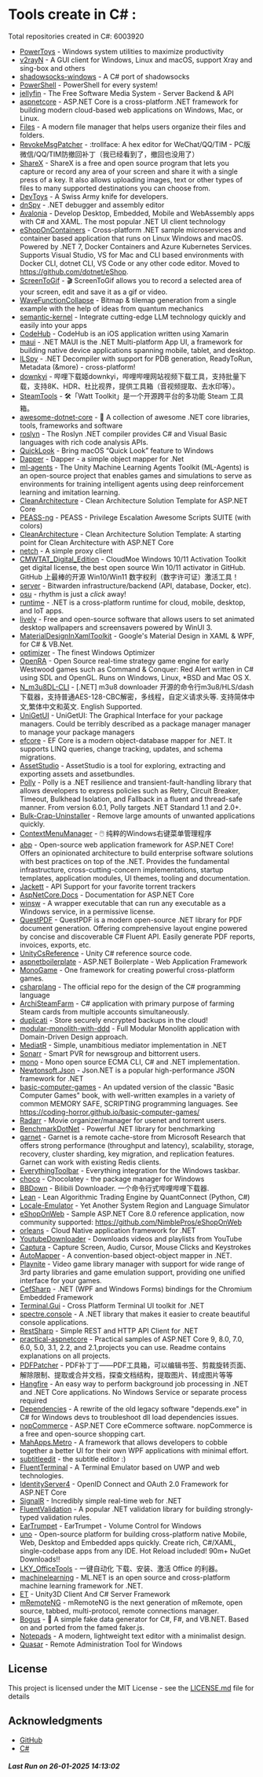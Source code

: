 # Tools create in C# : 

Total repositories created in C#: 6003920

- [PowerToys](https://github.com/microsoft/PowerToys) - Windows system utilities to maximize productivity
- [v2rayN](https://github.com/2dust/v2rayN) - A GUI client for Windows, Linux and macOS, support Xray and sing-box and others
- [shadowsocks-windows](https://github.com/shadowsocks/shadowsocks-windows) - A C# port of shadowsocks
- [PowerShell](https://github.com/PowerShell/PowerShell) - PowerShell for every system!
- [jellyfin](https://github.com/jellyfin/jellyfin) - The Free Software Media System - Server Backend & API
- [aspnetcore](https://github.com/dotnet/aspnetcore) - ASP.NET Core is a cross-platform .NET framework for building modern cloud-based web applications on Windows, Mac, or Linux.
- [Files](https://github.com/files-community/Files) - A modern file manager that helps users organize their files and folders.
- [RevokeMsgPatcher](https://github.com/huiyadanli/RevokeMsgPatcher) - :trollface: A hex editor for WeChat/QQ/TIM - PC版微信/QQ/TIM防撤回补丁（我已经看到了，撤回也没用了）
- [ShareX](https://github.com/ShareX/ShareX) - ShareX is a free and open source program that lets you capture or record any area of your screen and share it with a single press of a key. It also allows uploading images, text or other types of files to many supported destinations you can choose from.
- [DevToys](https://github.com/DevToys-app/DevToys) - A Swiss Army knife for developers.
- [dnSpy](https://github.com/dnSpy/dnSpy) - .NET debugger and assembly editor
- [Avalonia](https://github.com/AvaloniaUI/Avalonia) - Develop Desktop, Embedded, Mobile and WebAssembly apps with C# and XAML. The most popular .NET UI client technology
- [eShopOnContainers](https://github.com/dotnet-architecture/eShopOnContainers) - Cross-platform .NET sample microservices and container based application that runs on Linux Windows and macOS. Powered by .NET 7, Docker Containers and Azure Kubernetes Services. Supports Visual Studio, VS for Mac and CLI based environments with Docker CLI, dotnet CLI, VS Code or any other code editor. Moved to https://github.com/dotnet/eShop.
- [ScreenToGif](https://github.com/NickeManarin/ScreenToGif) - 🎬 ScreenToGif allows you to record a selected area of your screen, edit and save it as a gif or video.
- [WaveFunctionCollapse](https://github.com/mxgmn/WaveFunctionCollapse) - Bitmap & tilemap generation from a single example with the help of ideas from quantum mechanics
- [semantic-kernel](https://github.com/microsoft/semantic-kernel) - Integrate cutting-edge LLM technology quickly and easily into your apps
- [CodeHub](https://github.com/CodeHubApp/CodeHub) - CodeHub is an iOS application written using Xamarin
- [maui](https://github.com/dotnet/maui) - .NET MAUI is the .NET Multi-platform App UI, a framework for building native device applications spanning mobile, tablet, and desktop.
- [ILSpy](https://github.com/icsharpcode/ILSpy) - .NET Decompiler with support for PDB generation, ReadyToRun, Metadata (&more) - cross-platform!
- [downkyi](https://github.com/leiurayer/downkyi) - 哔哩下载姬downkyi，哔哩哔哩网站视频下载工具，支持批量下载，支持8K、HDR、杜比视界，提供工具箱（音视频提取、去水印等）。
- [SteamTools](https://github.com/BeyondDimension/SteamTools) - 🛠「Watt Toolkit」是一个开源跨平台的多功能 Steam 工具箱。
- [awesome-dotnet-core](https://github.com/thangchung/awesome-dotnet-core) - :honeybee: A collection of awesome .NET core libraries, tools, frameworks and software
- [roslyn](https://github.com/dotnet/roslyn) - The Roslyn .NET compiler provides C# and Visual Basic languages with rich code analysis APIs.
- [QuickLook](https://github.com/QL-Win/QuickLook) - Bring macOS “Quick Look” feature to Windows
- [Dapper](https://github.com/DapperLib/Dapper) - Dapper - a simple object mapper for .Net
- [ml-agents](https://github.com/Unity-Technologies/ml-agents) - The Unity Machine Learning Agents Toolkit (ML-Agents) is an open-source project that enables games and simulations to serve as environments for training intelligent agents using deep reinforcement learning and imitation learning.
- [CleanArchitecture](https://github.com/jasontaylordev/CleanArchitecture) - Clean Architecture Solution Template for ASP.NET Core
- [PEASS-ng](https://github.com/peass-ng/PEASS-ng) - PEASS - Privilege Escalation Awesome Scripts SUITE (with colors)
- [CleanArchitecture](https://github.com/ardalis/CleanArchitecture) - Clean Architecture Solution Template: A starting point for Clean Architecture with ASP.NET Core
- [netch](https://github.com/netchx/netch) - A simple proxy client
- [CMWTAT_Digital_Edition](https://github.com/TGSAN/CMWTAT_Digital_Edition) - CloudMoe Windows 10/11 Activation Toolkit get digital license, the best open source Win 10/11 activator in GitHub. GitHub 上最棒的开源 Win10/Win11 数字权利（数字许可证）激活工具！
- [server](https://github.com/bitwarden/server) - Bitwarden infrastructure/backend (API, database, Docker, etc).
- [osu](https://github.com/ppy/osu) - rhythm is just a *click* away!
- [runtime](https://github.com/dotnet/runtime) - .NET is a cross-platform runtime for cloud, mobile, desktop, and IoT apps.
- [lively](https://github.com/rocksdanister/lively) - Free and open-source software that allows users to set animated desktop wallpapers and screensavers powered by WinUI 3.
- [MaterialDesignInXamlToolkit](https://github.com/MaterialDesignInXAML/MaterialDesignInXamlToolkit) - Google's Material Design in XAML & WPF, for C# & VB.Net. 
- [optimizer](https://github.com/hellzerg/optimizer) - The finest Windows Optimizer
- [OpenRA](https://github.com/OpenRA/OpenRA) - Open Source real-time strategy game engine for early Westwood games such as Command & Conquer: Red Alert written in C# using SDL and OpenGL. Runs on Windows, Linux, *BSD and Mac OS X.
- [N_m3u8DL-CLI](https://github.com/nilaoda/N_m3u8DL-CLI) - [.NET] m3u8 downloader 开源的命令行m3u8/HLS/dash下载器，支持普通AES-128-CBC解密，多线程，自定义请求头等. 支持简体中文,繁体中文和英文. English Supported.
- [UniGetUI](https://github.com/marticliment/UniGetUI) - UniGetUI: The Graphical Interface for your package managers. Could be terribly described as a package manager manager to manage your package managers
- [efcore](https://github.com/dotnet/efcore) - EF Core is a modern object-database mapper for .NET. It supports LINQ queries, change tracking, updates, and schema migrations.
- [AssetStudio](https://github.com/Perfare/AssetStudio) - AssetStudio is a tool for exploring, extracting and exporting assets and assetbundles.
- [Polly](https://github.com/App-vNext/Polly) - Polly is a .NET resilience and transient-fault-handling library that allows developers to express policies such as Retry, Circuit Breaker, Timeout, Bulkhead Isolation, and Fallback in a fluent and thread-safe manner. From version 6.0.1, Polly targets .NET Standard 1.1 and 2.0+.
- [Bulk-Crap-Uninstaller](https://github.com/Klocman/Bulk-Crap-Uninstaller) - Remove large amounts of unwanted applications quickly.
- [ContextMenuManager](https://github.com/BluePointLilac/ContextMenuManager) - 🖱️ 纯粹的Windows右键菜单管理程序
- [abp](https://github.com/abpframework/abp) - Open-source web application framework for ASP.NET Core! Offers an opinionated architecture to build enterprise software solutions with best practices on top of the .NET. Provides the fundamental infrastructure, cross-cutting-concern implementations, startup templates, application modules, UI themes, tooling and documentation.
- [Jackett](https://github.com/Jackett/Jackett) - API Support for your favorite torrent trackers
- [AspNetCore.Docs](https://github.com/dotnet/AspNetCore.Docs) - Documentation for ASP.NET Core
- [winsw](https://github.com/winsw/winsw) - A wrapper executable that can run any executable as a Windows service, in a permissive license.
- [QuestPDF](https://github.com/QuestPDF/QuestPDF) - QuestPDF is a modern open-source .NET library for PDF document generation. Offering comprehensive layout engine powered by concise and discoverable C# Fluent API. Easily generate PDF reports, invoices, exports, etc.
- [UnityCsReference](https://github.com/Unity-Technologies/UnityCsReference) - Unity C# reference source code.
- [aspnetboilerplate](https://github.com/aspnetboilerplate/aspnetboilerplate) - ASP.NET Boilerplate - Web Application Framework
- [MonoGame](https://github.com/MonoGame/MonoGame) - One framework for creating powerful cross-platform games.
- [csharplang](https://github.com/dotnet/csharplang) - The official repo for the design of the C# programming language
- [ArchiSteamFarm](https://github.com/JustArchiNET/ArchiSteamFarm) - C# application with primary purpose of farming Steam cards from multiple accounts simultaneously.
- [duplicati](https://github.com/duplicati/duplicati) - Store securely encrypted backups in the cloud!
- [modular-monolith-with-ddd](https://github.com/kgrzybek/modular-monolith-with-ddd) - Full Modular Monolith application with Domain-Driven Design approach.
- [MediatR](https://github.com/jbogard/MediatR) - Simple, unambitious mediator implementation in .NET
- [Sonarr](https://github.com/Sonarr/Sonarr) - Smart PVR for newsgroup and bittorrent users.
- [mono](https://github.com/mono/mono) - Mono open source ECMA CLI, C# and .NET implementation.
- [Newtonsoft.Json](https://github.com/JamesNK/Newtonsoft.Json) - Json.NET is a popular high-performance JSON framework for .NET
- [basic-computer-games](https://github.com/coding-horror/basic-computer-games) - An updated version of the classic "Basic Computer Games" book, with well-written examples in a variety of common MEMORY SAFE, SCRIPTING programming languages. See https://coding-horror.github.io/basic-computer-games/
- [Radarr](https://github.com/Radarr/Radarr) - Movie organizer/manager for usenet and torrent users.
- [BenchmarkDotNet](https://github.com/dotnet/BenchmarkDotNet) - Powerful .NET library for benchmarking
- [garnet](https://github.com/microsoft/garnet) - Garnet is a remote cache-store from Microsoft Research that offers strong performance (throughput and latency), scalability, storage, recovery, cluster sharding, key migration, and replication features. Garnet can work with existing Redis clients.
- [EverythingToolbar](https://github.com/srwi/EverythingToolbar) - Everything integration for the Windows taskbar.
- [choco](https://github.com/chocolatey/choco) - Chocolatey - the package manager for Windows
- [BBDown](https://github.com/nilaoda/BBDown) - Bilibili Downloader. 一个命令行式哔哩哔哩下载器.
- [Lean](https://github.com/QuantConnect/Lean) - Lean Algorithmic Trading Engine by QuantConnect (Python, C#)
- [Locale-Emulator](https://github.com/xupefei/Locale-Emulator) - Yet Another System Region and Language Simulator
- [eShopOnWeb](https://github.com/dotnet-architecture/eShopOnWeb) - Sample ASP.NET Core 8.0 reference application, now community supported: https://github.com/NimblePros/eShopOnWeb
- [orleans](https://github.com/dotnet/orleans) - Cloud Native application framework for .NET
- [YoutubeDownloader](https://github.com/Tyrrrz/YoutubeDownloader) - Downloads videos and playlists from YouTube
- [Captura](https://github.com/MathewSachin/Captura) - Capture Screen, Audio, Cursor, Mouse Clicks and Keystrokes
- [AutoMapper](https://github.com/AutoMapper/AutoMapper) - A convention-based object-object mapper in .NET. 
- [Playnite](https://github.com/JosefNemec/Playnite) - Video game library manager with support for wide range of 3rd party libraries and game emulation support, providing one unified interface for your games.
- [CefSharp](https://github.com/cefsharp/CefSharp) - .NET (WPF and Windows Forms) bindings for the Chromium Embedded Framework
- [Terminal.Gui](https://github.com/gui-cs/Terminal.Gui) - Cross Platform Terminal UI toolkit for .NET
- [spectre.console](https://github.com/spectreconsole/spectre.console) - A .NET library that makes it easier to create beautiful console applications.
- [RestSharp](https://github.com/restsharp/RestSharp) - Simple REST and HTTP API Client for .NET
- [practical-aspnetcore](https://github.com/dodyg/practical-aspnetcore) - Practical samples of ASP.NET Core 9, 8.0, 7.0, 6.0, 5.0, 3.1, 2.2, and 2.1,projects you can use. Readme contains explanations on all projects.
- [PDFPatcher](https://github.com/wmjordan/PDFPatcher) - PDF补丁丁——PDF工具箱，可以编辑书签、剪裁旋转页面、解除限制、提取或合并文档，探查文档结构，提取图片、转成图片等等
- [Hangfire](https://github.com/HangfireIO/Hangfire) - An easy way to perform background job processing in .NET and .NET Core applications. No Windows Service or separate process required
- [Dependencies](https://github.com/lucasg/Dependencies) - A rewrite of the old legacy software "depends.exe" in C# for Windows devs to troubleshoot dll load dependencies issues.
- [nopCommerce](https://github.com/nopSolutions/nopCommerce) - ASP.NET Core eCommerce software. nopCommerce is a free and open-source shopping cart.
- [MahApps.Metro](https://github.com/MahApps/MahApps.Metro) - A framework that allows developers to cobble together a better UI for their own WPF applications with minimal effort.
- [subtitleedit](https://github.com/SubtitleEdit/subtitleedit) - the subtitle editor :)
- [FluentTerminal](https://github.com/felixse/FluentTerminal) - A Terminal Emulator based on UWP and web technologies.
- [IdentityServer4](https://github.com/IdentityServer/IdentityServer4) - OpenID Connect and OAuth 2.0 Framework for ASP.NET Core
- [SignalR](https://github.com/SignalR/SignalR) - Incredibly simple real-time web for .NET
- [FluentValidation](https://github.com/FluentValidation/FluentValidation) - A popular .NET validation library for building strongly-typed validation rules.
- [EarTrumpet](https://github.com/File-New-Project/EarTrumpet) - EarTrumpet - Volume Control for Windows
- [uno](https://github.com/unoplatform/uno) - Open-source platform for building cross-platform native Mobile, Web, Desktop and Embedded apps quickly.  Create rich, C#/XAML, single-codebase apps from any IDE. Hot Reload included! 90m+ NuGet Downloads!!
- [LKY_OfficeTools](https://github.com/OdysseusYuan/LKY_OfficeTools) - 一键自动化 下载、安装、激活 Office 的利器。
- [machinelearning](https://github.com/dotnet/machinelearning) - ML.NET is an open source and cross-platform machine learning framework for .NET.
- [ET](https://github.com/egametang/ET) - Unity3D Client And C# Server Framework
- [mRemoteNG](https://github.com/mRemoteNG/mRemoteNG) - mRemoteNG is the next generation of mRemote, open source, tabbed, multi-protocol, remote connections manager.
- [Bogus](https://github.com/bchavez/Bogus) - :card_index: A simple fake data generator for C#, F#, and VB.NET. Based on and ported from the famed faker.js.
- [Notepads](https://github.com/0x7c13/Notepads) - A modern, lightweight text editor with a minimalist design.
- [Quasar](https://github.com/quasar/Quasar) - Remote Administration Tool for Windows


## License

This project is licensed under the MIT License - see the [LICENSE.md](LICENSE.md) file for details

## Acknowledgments

- [GitHub](https://github.com)
- [C#](https://dotnet.microsoft.com/en-us/languages/csharp)


##### _Last Run on 26-01-2025 14:13:02_
